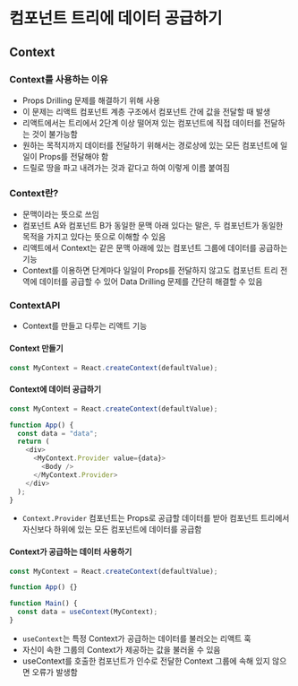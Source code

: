 # 컴포넌트 트리에 데이터 공급하기

## Context

### Context를 사용하는 이유

- Props Drilling 문제를 해결하기 위해 사용
- 이 문제는 리액트 컴포넌트 계층 구조에서 컴포넌트 간에 값을 전달할 때 발생
- 리액트에서는 트리에서 2단계 이상 떨어져 있는 컴포넌트에 직접 데이터를 전달하는 것이 불가능함
- 원하는 목적지까지 데이터를 전달하기 위해서는 경로상에 있는 모든 컴포넌트에 일일이 Props를 전달해야 함
- 드릴로 땅을 파고 내려가는 것과 같다고 하여 이렇게 이름 붙여짐

### Context란?

- 문맥이라는 뜻으로 쓰임
- 컴포넌트 A와 컴포넌트 B가 동일한 문맥 아래 있다는 말은, 두 컴포넌트가 동일한 목적을 가지고 있다는 뜻으로 이해할 수 있음
- 리액트에서 Context는 같은 문맥 아래에 있는 컴포넌트 그룹에 데이터를 공급하는 기능
- Context를 이용하면 단계마다 일일이 Props를 전달하지 않고도 컴포넌트 트리 전역에 데이터를 공급할 수 있어 Data Drilling 문제를 간단히 해결할 수 있음

### ContextAPI

- Context를 만들고 다루는 리액트 기능

#### Context 만들기

```js
const MyContext = React.createContext(defaultValue);
```

#### Context에 데이터 공급하기

```js
const MyContext = React.createContext(defaultValue);

function App() {
  const data = "data";
  return (
    <div>
      <MyContext.Provider value={data}>
        <Body />
      </MyContext.Provider>
    </div>
  );
}
```

- `Context.Provider` 컴포넌트는 Props로 공급할 데이터를 받아 컴포넌트 트리에서 자신보다 하위에 있는 모든 컴포넌트에 데이터를 공급함

#### Context가 공급하는 데이터 사용하기

```js
const MyContext = React.createContext(defaultValue);

function App() {}

function Main() {
  const data = useContext(MyContext);
}
```

- `useContext`는 특정 Context가 공급하는 데이터를 불러오는 리액트 훅
- 자신이 속한 그룹의 Context가 제공하는 값을 불러올 수 있음
- useContext를 호출한 컴포넌트가 인수로 전달한 Context 그룹에 속해 있지 않으면 오류가 발생함
